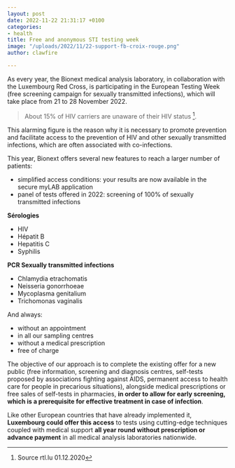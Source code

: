 ```yaml
---
layout: post
date: 2022-11-22 21:31:17 +0100
categories:
- health
title: Free and anonymous STI testing week
image: "/uploads/2022/11/22-support-fb-croix-rouge.png"
author: clawfire

---
```

As every year, the Bionext medical analysis laboratory, in collaboration with the Luxembourg Red Cross, is participating in the European Testing Week (free screening campaign for sexually transmitted infections), which will take place from 21 to 28 November 2022.

> About 15% of HIV carriers are unaware of their HIV status [^1].

This alarming figure is the reason why it is necessary to promote prevention and facilitate access to the prevention of HIV and other sexually transmitted infections, which are often associated with co-infections.

This year, Bionext offers several new features to reach a larger number of patients:

* simplified access conditions: your results are now available in the secure myLAB application
* panel of tests offered in 2022: screening of 100% of sexually transmitted infections

**Sérologies**

* HIV
* Hépatit B
* Hepatitis C
* Syphilis

**PCR Sexually transmitted infections**

* Chlamydia etrachomatis
* Neisseria gonorrhoeae
* Mycoplasma genitalium
* Trichomonas vaginalis

And always:

* without an appointment
* in all our sampling centres
* without a medical prescription
* free of charge

The objective of our approach is to complete the existing offer for a new public (free information, screening and diagnosis centres, self-tests proposed by associations fighting against AIDS, permanent access to health care for people in precarious situations), alongside medical prescriptions or free sales of self-tests in pharmacies, **in order to allow for early screening, which is a prerequisite for effective treatment in case of infection**.

Like other European countries that have already implemented it, **Luxembourg could offer this access** to tests using cutting-edge techniques coupled with medical support **all year round without prescription or advance payment** in all medical analysis laboratories nationwide.

[^1]: Source rtl.lu 01.12.2020